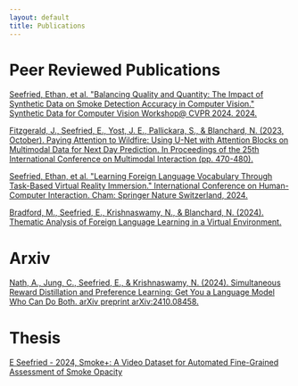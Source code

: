 ```yaml
---
layout: default
title: Publications
---
```

# Peer Reviewed Publications
<a href="https://openreview.net/pdf?id=ckhhCcGq9n">Seefried, Ethan, et al. "Balancing Quality and Quantity: The Impact of Synthetic Data on Smoke Detection
Accuracy in Computer Vision." Synthetic Data for Computer Vision Workshop@ CVPR 2024. 2024.</a>

<a href="https://dl.acm.org/doi/abs/10.1145/3577190.3614116">Fitzgerald, J., Seefried, E., Yost, J. E., Pallickara, S., & Blanchard, N. (2023, October). Paying Attention to Wildfire: Using U-Net with Attention Blocks on Multimodal Data for Next Day Prediction. In Proceedings of the 25th International Conference on Multimodal Interaction (pp. 470-480).</a>


<a href="https://link.springer.com/chapter/10.1007/978-3-031-61953-3_23">Seefried, Ethan, et al. "Learning Foreign Language Vocabulary Through Task-Based Virtual Reality Immersion." International Conference on Human-Computer Interaction. Cham: Springer Nature Switzerland, 2024.</a>

<a href="https://easychair.org/publications/preprint/zr7J/open">Bradford, M., Seefried, E., Krishnaswamy, N., & Blanchard, N. (2024). Thematic Analysis of Foreign Language Learning in a Virtual Environment.</a>

# Arxiv 
<a href="https://arxiv.org/pdf/2410.08458">Nath, A., Jung, C., Seefried, E., & Krishnaswamy, N. (2024). Simultaneous Reward Distillation and Preference Learning: Get You a Language Model Who Can Do Both. arXiv preprint arXiv:2410.08458.</a>


# Thesis 

<a href="https://api.mountainscholar.org/server/api/core/bitstreams/7af1bb7d-d03d-494e-9d58-1e27005d1a0d/content">E Seefried - 2024, Smoke+: A Video Dataset for Automated Fine-Grained Assessment of Smoke Opacity</a>
